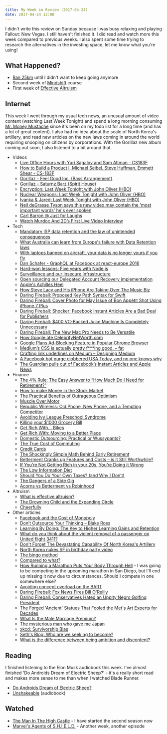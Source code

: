 ```yaml
---
title: My Week in Review (2017-04-24)
date: 2017-04-24 12:00
---
```


I didn't write this review on Sunday because I was busy relaxing and playing Fallout: New Vegas. I still haven't finished it. I did read and watch more this week compared to previous weeks. I also spent some time trying to research the alternatives in the investing space, let me know what you're using!

## What Happened?

* [Ran 25km](https://runkeeper.com/user/blakeembrey/activity/969551521) until I didn't want to keep going anymore
* Second week of [Mindshift](https://www.coursera.org/learn/mindshift) course
* First week of [Effective Altruism](https://www.coursera.org/learn/altruism)

## Internet

This week I went through my usual tech news, an unusual amount of video content (watching Last Week Tonight) and spend a long morning consuming [Mr. Money Mustache](http://www.mrmoneymustache.com/) since it's been on my todo list for a long time (and has a lot of great content). I also had no idea about the scale of North Korea's artillery, and read new articles on the new laws coming in around the world requiring snooping on citizens by corporations. With the Gorillaz new album coming out soon, I also listened to a bit around that.

* Videos
  * [Live Office Hours with Yuri Sagalov and Sam Altman - CS183F](https://www.youtube.com/watch?v=abtHadERzXU)
  * [How to Build a Product I, Michael Seibel, Steve Huffman, Emmett Shear - CS-183F](https://www.youtube.com/watch?v=6IFR3WYSBFM)
  * [Gorillaz - Feel Good Inc. (Bass Arrangement)](https://www.youtube.com/watch?v=EDZ6umenrOQ)
  * [Gorillaz - Saturnz Barz (Spirit House)](https://www.youtube.com/watch?v=5qJp6xlKEug)
  * [Encryption: Last Week Tonight with John Oliver (HBO)](https://www.youtube.com/watch?v=zsjZ2r9Ygzw)
  * [Nuclear Weapons: Last Week Tonight with John Oliver (HBO)](https://www.youtube.com/watch?v=1Y1ya-yF35g)
  * [Ivanka & Jared: Last Week Tonight with John Oliver (HBO)](https://www.youtube.com/watch?v=wD8AwgO0AQI)
  * [Neil deGrasse Tyson says this new video may contain the 'most important words' he's ever spoken](http://www.businessinsider.com/neil-degrasse-tyson-most-important-words-video-2017-4)
  * [Carl Barron @ Just for Laughs](https://www.youtube.com/)
  * [Watch Murdoc And 2D’s First Live Video Interview](http://www.electronicbeats.net/the-feed/watch-murdoc-2ds-first-live-video-interview/)
* Tech
  * [Mandatory ISP data retention and the law of unintended consequences](https://www.troyhunt.com/mandatory-isp-data-retention-and-the-law-of-unintended-consequences/)
  * [What Australia can learn from Europe's failure with Data Retention laws](https://www.privateinternetaccess.com/blog/2017/04/what-australia-can-learn-from-europes-failure-with-data-retention/)
  * [With laptops banned on aircraft, your data is no longer yours if you fly](https://www.privateinternetaccess.com/blog/2017/04/with-laptops-banned-onboard-aircraft-your-data-is-no-longer-yours/)
  * [Dan Schafer - GraphQL at Facebook at react-europe 2016](https://www.youtube.com/watch?v=etax3aEe2dA)
  * [Hard-won lessons: Five years with Node.js](https://blog.scottnonnenberg.com/hard-won-lessons-five-years-with-node-js/)
  * [Surveillance and our Insecure Infrastructure](https://www.schneier.com/blog/archives/2017/04/surveillance_an_2.html)
  * [Open sourcing our Delegated Account Recovery implementation](https://githubengineering.com/open-sourcing-our-delegated-recovery-implementation/)
  * [Apple's Achilles Heel](https://daringfireball.net/linked/2017/04/17/cybart-achilles-heel)
  * [How Steve Lacy and His iPhone Are Taking Over The Music Biz](https://www.wired.com/2017/04/steve-lacy-iphone-producer/)
  * [Daring Fireball: Proposed Key Path Syntax for Swift](https://daringfireball.net/linked/2017/04/18/swift-backslash-key-path)
  * [Daring Fireball: Cover Photo for May Issue of Bon Appétit Shot Using iPhone 7 Plus](https://daringfireball.net/linked/2017/04/18/bon-appetit-cover)
  * [Daring Fireball: Shocker: Facebook Instant Articles Are a Bad Deal for Publishers](https://daringfireball.net/linked/2017/04/18/facebook-instant-articles-bad-deal)
  * [Daring Fireball: $400 VC-Backed Juice Machine Is Completely Unnecessary](https://daringfireball.net/linked/2017/04/19/juicero)
  * [Daring Fireball: The New Mac Pro Needs to Be Versatile](https://daringfireball.net/linked/2017/04/19/marco-pro)
  * [How Google ate CelebrityNetWorth.com](https://theoutline.com/post/1399/how-google-ate-celebritynetworth-com)
  * [Google Plans Ad-Blocking Feature in Popular Chrome Browser](https://www.wsj.com/articles/google-plans-ad-blocking-feature-in-popular-chrome-browser-1492643233)
  * [Medium’s CSS is actually pretty f***ing good. – fat](https://medium.com/@fat/mediums-css-is-actually-pretty-fucking-good-b8e2a6c78b06)
  * [Crafting link underlines on Medium – Designing Medium](https://medium.design/crafting-link-underlines-on-medium-7c03a9274f9)
  * [A Facebook bot purge clobbered USA Today, and no one knows why](https://www.cjr.org/tow_center/facebook-usa-today.php)
  * [The Guardian pulls out of Facebook’s Instant Articles and Apple News](http://digiday.com/media/guardian-pulls-facebooks-instant-articles-apple-news/)
* Finance
  * [The 4% Rule: The Easy Answer to “How Much Do I Need for Retirement?”](http://www.mrmoneymustache.com/2012/05/29/how-much-do-i-need-for-retirement/)
  * [How to make Money in the Stock Market](http://www.mrmoneymustache.com/2011/05/18/how-to-make-money-in-the-stock-market/)
  * [The Practical Benefits of Outrageous Optimism](http://www.mrmoneymustache.com/2012/10/03/the-practical-benefits-of-outrageous-optimism/)
  * [Muscle Over Motor](http://www.mrmoneymustache.com/2011/12/05/muscle-over-motor/)
  * [Republic Wireless: Old Phone, New Phone, and a Tempting Competitor](http://www.mrmoneymustache.com/2013/11/16/republic-wireless-old-phone-new-phone-and-a-tempting-competitor/)
  * [Avoiding Ivy League Preschool Syndrome](http://www.mrmoneymustache.com/2011/10/12/avoiding-ivy-league-preschool-syndrome/)
  * [Killing your $1000 Grocery Bill](http://www.mrmoneymustache.com/2012/03/29/killing-your-1000-grocery-bill/)
  * [Get Rich With… Bikes](http://www.mrmoneymustache.com/2011/04/18/get-rich-with-bikes/)
  * [Get Rich With: Moving to a Better Place](http://www.mrmoneymustache.com/2011/09/28/get-rich-with-moving-to-a-better-place/)
  * [Domestic Outsourcing: Practical or Wussypants?](http://www.mrmoneymustache.com/2011/09/13/domestic-outsourcing-practical-or-wussypants/)
  * [The True Cost of Commuting](http://www.mrmoneymustache.com/2011/10/06/the-true-cost-of-commuting/)
  * [Credit Cards](http://www.mrmoneymustache.com/credit-cards/)
  * [The Shockingly Simple Math Behind Early Retirement](http://www.mrmoneymustache.com/2012/01/13/the-shockingly-simple-math-behind-early-retirement/)
  * [Betterment Cranks up Features and Costs – is it Still Worthwhile?](http://www.mrmoneymustache.com/2017/02/01/betterment-cranks-up-features-and-costs-is-it-still-worthwhile/)
  * [If You’re Not Getting Rich in your 20s, You’re Doing it Wrong](http://www.mrmoneymustache.com/2015/09/29/if-youre-not-getting-rich-in-your-20s-youre-doing-it-wrong/)
  * [The Low Information Diet](http://www.mrmoneymustache.com/2013/10/01/the-low-information-diet/)
  * [Should You Do Your Own Taxes? (and Why I Don’t)](http://www.mrmoneymustache.com/2016/02/10/should-you-do-your-own-taxes/)
  * [The Dangers of a Side Gig](http://wealthyaccountant.com/2017/04/19/the-dangers-of-a-side-gig/)
  * [Acorns vs Betterment vs Robinhood](https://www.policygenius.com/blog/acorns-betterment-robinhood-investing-app-review/)
* Altruism
  * [What is effective altruism?](http://effective-altruism.com/ea/45/what_is_effective_altruism/)
  * [The Drowning Child and the Expanding Circle](http://effective-altruism.com/ea/6u/the_drowning_child_and_the_expanding_circle/)
  * [Cheerfully](http://effective-altruism.com/ea/4r/cheerfully/)
* Other articles
  * [Facebook and the Cost of Monopoly](https://stratechery.com/2017/facebook-and-the-cost-of-monopoly/)
  * [Don’t Outsource Your Thinking – Blake Ross](https://medium.com/@blakeross/don-t-outsource-your-thinking-ad825a9b4653)
  * [Learning By Doing: The Key to Higher Learning Gains and Retention](https://dewanemutunga.com/learning-by-doing/)
  * [What do you think about the violent removal of a passenger on United flight 3411?](https://www.quora.com/What-do-you-think-about-the-violent-removal-of-a-passenger-on-United-flight-3411)
  * [Don't Forget The Devastating Capability Of North Korea's Artillery](http://www.businessinsider.com/north-koreas-got-an-artillery-armada-2013-3)
  * [North Korea nukes SF in birthday party video](http://www.sfgate.com/world/article/North-Korea-nukes-SF-in-birthday-party-video-11083927.php)
  * [The bingo method](http://sethgodin.typepad.com/seths_blog/2017/04/the-bingo-method.html)
  * [Compared to what?](http://sethgodin.typepad.com/seths_blog/2017/04/compared-to-what.html)
  * [How Running a Marathon Puts Your Body Through Hell](http://gizmodo.com/running-a-marathon-puts-your-body-through-hell-1794380470) - I was going to be competing in the upcoming marathon in San Diego, but I'll end up missing it now due to circumstances. Should I compete in one somewhere else?
  * [Avoiding concept overload on the BART](http://blog.pamelafox.org/2017/04/enjoying-bart-ride-non-conceptually.html)
  * [Daring Fireball: Fox News Fires Bill O'Reilly](https://daringfireball.net/linked/2017/04/19/oreilly-fox-news)
  * [Daring Fireball: Conservatives Hated an Uppity Negro Golfing President](https://daringfireball.net/linked/2017/04/19/king-obama-trump)
  * [The Forged 'Ancient' Statues That Fooled the Met's Art Experts for Decades](http://www.atlasobscura.com/articles/etruscan-forgeries-met-museum-art)
  * [What Is the Male Marriage Premium?](http://econlog.econlib.org/archives/2012/02/what_is_the_mar.html)
  * [The mysterious man who gave me Japan](http://www.bbc.com/travel/story/20170413-the-mysterious-man-who-gave-me-japan)
  * [xkcd: Survivorship Bias](https://xkcd.com/1827/)
  * [Seth's Blog: Who are we seeking to become?](http://sethgodin.typepad.com/seths_blog/2017/04/who-are-we-seeking-to-become.html)
  * [What is the difference between being ambition and discontent?](http://blog.pamelafox.org/2017/04/what-is-difference-between-being.html)

## Reading

I finished listening to the Elon Musk audiobook this week. I've almost finished 'Do Androids Dream of Electric Sheep?' - it's a really short read and makes more sense to me than when I watched Blade Runner.

* [Do Androids Dream of Electric Sheep?](https://www.goodreads.com/book/show/7082.Do_Androids_Dream_of_Electric_Sheep_)
* [Unshakeable](https://www.goodreads.com/book/show/22543496-elon-musk) (audiobook)

## Watched

* [The Man In The High Castle](https://trakt.tv/shows/the-man-in-the-high-castle/seasons/2) - I have started the second season now
* [Marvel's Agents of S.H.I.E.L.D.](https://trakt.tv/shows/marvel-s-agents-of-s-h-i-e-l-d/seasons/4/episodes/18) - Another week, another episode
